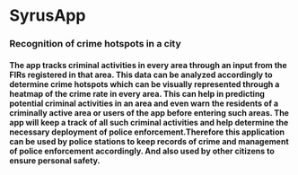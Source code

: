 # SyrusApp
### Recognition of crime hotspots in a city 
#### The app tracks criminal activities in every area through an input from the FIRs registered in that area. This data can be analyzed accordingly to determine crime hotspots which can be visually represented through a heatmap of the crime rate in every area. This can help in predicting potential criminal activities in an area and even warn the residents of a criminally active area or users of the app before entering such areas. The app will keep a track of all such criminal activities and help determine the necessary deployment of police enforcement.Therefore this application can be used by police stations to keep records of crime and management of police enforcement accordingly. And also used by other citizens to ensure personal safety.
